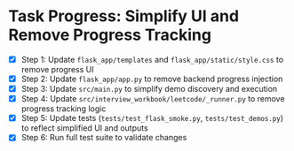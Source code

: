 # Task Progress: Simplify UI and Remove Progress Tracking

- [x] Step 1: Update `flask_app/templates` and `flask_app/static/style.css` to remove progress UI  
- [x] Step 2: Update `flask_app/app.py` to remove backend progress injection  
- [x] Step 3: Update `src/main.py` to simplify demo discovery and execution  
- [x] Step 4: Update `src/interview_workbook/leetcode/_runner.py` to remove progress tracking logic  
- [x] Step 5: Update tests (`tests/test_flask_smoke.py`, `tests/test_demos.py`) to reflect simplified UI and outputs  
- [x] Step 6: Run full test suite to validate changes
